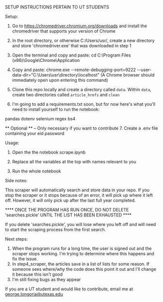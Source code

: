 SETUP INSTRUCTIONS PERTAIN TO UT STUDENTS

Setup:

1. Go to https://chromedriver.chromium.org/downloads and install the chromedriver that supports your version of Chrome

2. In the root directory, or otherwise C:/Users/usr/, create a new directory and store 'chromedriver.exe' that was downloaded in step 1

3. Open the terminal and copy and paste: cd C:\Program Files (x86)\Google\Chrome\Application

4. Copy and paste: chrome.exe --remote-debugging-port=9222 --user-data-dir="C:\Users\usr\directory\localhost"
(A Chrome browser should immediately open upon entering this command)

5. Clone this repo locally and create a directory called `data`. Within `data`, create two directories called `article_hrefs` and `clean`

6. I'm going to add a requirements.txt soon, but for now here's what you'll need to install yourself to run the notebook:

  pandas
  dotenv
  selenium
  regex
  bs4

** Optional ** – Only necessary if you want to contribute
7. Create a .env file containing your eid password

Usage:

1. Open the the notebook scrape.ipynb

2. Replace all the variables at the top with names relevant to you

5. Run the whole notebook

Side notes:

This scraper will automatically search and store data in your repo. If you stop the scraper or it stops because of an error, it will pick up where it left off. However, it will only pick up after the last full year completed.


**** ONCE THE PROGRAM HAS RUN ONCE, DO NOT DELETE 'searches.pickle' UNTIL THE LIST HAS BEEN EXHAUSTED ****

If you delete 'searches.pickle', you will lose where you left off and will need to start the scraping process from the first search.


Next steps:

1. When the program runs for a long time, the user is signed out and the scraper stops working. I'm trying to determine where this happens and fix the issue.
2. In step4_scraper, the articles save in a list of lists for some reason. If someone sees where/why the code does this point it out and I'll change it because this isn't good
2. I'm still fixing bugs as they appear

If you are a UT student and would like to contribute, email me at george.longoria@utexas.edu
